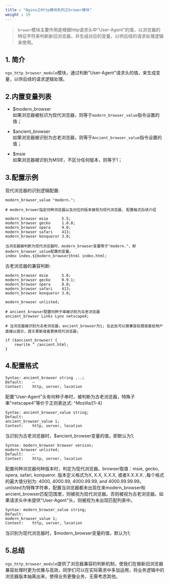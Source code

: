 ```yaml
---
title : "Nginx之Http模块系列之brower模块"
weight : 19 
---
```


> `brower`模块主要作用是根据http请求头中"User-Agent"的值，以浏览器的特征字符来判断新旧浏览器，并生成对应的变量，以供后续的请求处理逻辑来使用。 

## 1. 简介  
`ngx_http_browser_module`模块，通过判断"User-Agent"请求头的值，来生成变量，以供后续的请求逻辑处理。  


## 2.内置变量列表
* $modern_browser  
如果浏览器被标识为现代浏览器，则等于`modern_browser_value`指令设置的值；

* $ancient_browser  
如果浏览器被识别为古老浏览器，则等于`Ancient_browser_value`指令设置的值；

* $msie  
如果浏览器被识别为MSIE，不区分任何版本，则等于1；  

## 3.配置示例

现代浏览器的识别逻辑配置:   
```shell
modern_browser_value "modern.";

# modern_brower指定何种浏览器以及对应的版本被视为现代浏览器, 配置格式后续介绍

modern_browser msie      5.5;
modern_browser gecko     1.0.0;
modern_browser opera     9.0;
modern_browser safari    413;
modern_browser konqueror 3.0;

当浏览器被判断为现代浏览器时，modern_browser变量等于"modern."，即modern_browser_value配置的变量。
index index.${modern_browser}html index.html;
```

古老浏览器的兼容判断:
```shell
modern_browser msie      5.0;
modern_browser gecko     0.9.1;
modern_browser opera     8.0;
modern_browser safari    413;
modern_browser konqueror 3.0;

modern_browser unlisted;

# ancient_browser配置何种子串被识别为古老浏览器
ancient_browser Links Lynx netscape4;

# 当浏览器被识别为古老浏览器，ancient_browser为1; 在此处可以做兼容处理或者给用户直接以提示，提示更新或者更换现代浏览器;

if ($ancient_browser) {
    rewrite ^ /ancient.html;
}

```

## 4.配置格式
```shell
Syntax: ancient_browser string ...;
Default:    —
Context:    http, server, location
```
配置"User-Agent"头有何种子串时，被判断为古老浏览器，特殊子串"netscape4"等价于正则表达式: ^Mozilla/[1-4]

```shell
Syntax: ancient_browser_value string;
Default:    
ancient_browser_value 1;
Context:    http, server, location
```
当识别为古老浏览器时，$ancient_browser变量的值，即默认为1;


```shell
Syntax: modern_browser browser version;
modern_browser unlisted;
Default:    —
Context:    http, server, location
```
配置何种浏览器何种版本时，判定为现代浏览器。browser取值：msie, gecko, opera, safari, konqueror. 版本定义格式为X, X.X, X.X.X, 或者X.X.X.X. ,每个格式的最大值分别为: 4000, 4000.99, 4000.99.99, and 4000.99.99.99。  
unlisted为特殊字符串，配置当浏览器都未出现在来modern_browser和ancient_browser匹配范围里，则被视为现代浏览器。否则被视为古老浏览器。如果请求头中未提供"User-Agent"头，则被视为未出现匹配列表中。  


```shell
Syntax: modern_browser_value string;
Default:    
modern_browser_value 1;
Context:    http, server, location
```
当识别为现代浏览器时，$modern_browser变量的值，默认为1;

## 5.总结
`ngx_http_browser_module`提供了浏览器兼容的判断机制，使我们在做新旧浏览器兼容处理时更为优雅与高效，同学们可以在实际需求中多加运用，将业务逻辑中的浏览器版本抽离出来，使得业务更像业务，无需考虑其他。  
